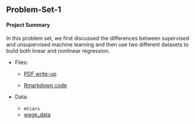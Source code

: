 ## Problem-Set-1

#### Project Summary 

In this problem set, we first discussed the differences between supervised and unsupervised machine learning and then use two different datasets to build both linear and nonlinear regression. 

  * Files: 
  
    + [PDF write-up](https://github.com/boruis12/problem-set-1/blob/master/Ml-PS1.pdf)
  
    + [Rmarkdown code](https://github.com/boruis12/problem-set-1/blob/master/Ml%20PS1.Rmd)
  
  * Data: 
    + `mtcars` 
    + [wage_data](https://github.com/boruis12/problem-set-1/blob/master/wage_data.csv)